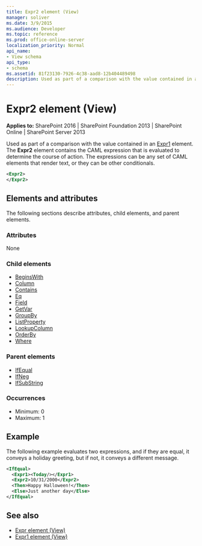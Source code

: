 ```yaml
---
title: Expr2 element (View)
manager: soliver
ms.date: 3/9/2015
ms.audience: Developer
ms.topic: reference
ms.prod: office-online-server
localization_priority: Normal
api_name:
- View schema
api_type:
- schema
ms.assetid: 81f23130-7926-4c38-aad8-12b404489498
description: Used as part of a comparison with the value contained in an Expr1 element.
---
```


# Expr2 element (View)

**Applies to:** SharePoint 2016 | SharePoint Foundation 2013 | SharePoint Online | SharePoint Server 2013
  
Used as part of a comparison with the value contained in an [Expr1](expr1-element-view.md) element. The **Expr2** element contains the CAML expression that is evaluated to determine the course of action. The expressions can be any set of CAML elements that render text, or they can be other conditionals. 
  
```XML
<Expr2>
</Expr2>
```

## Elements and attributes

The following sections describe attributes, child elements, and parent elements.

### Attributes

None
   
### Child elements

- [BeginsWith](beginswith-element-query.md)
- [Column](column-element-view.md)
- [Contains](contains-element-query.md)
- [Eq](eq-element-query.md)
- [Field](field-element-view.md)
- [GetVar](getvar-element-view.md)
- [GroupBy](groupby-element-query.md)
- [ListProperty](listproperty-element-view.md)
- [LookupColumn](lookupcolumn-element-view.md)
- [OrderBy](orderby-element-query.md)
- [Where](where-element-query.md)
   
### Parent elements

- [IfEqual](ifequal-element-view.md)
- [IfNeg](ifneg-element-view.md)
- [IfSubString](ifsubstring-element-view.md)
   
### Occurrences

- Minimum: 0
- Maximum: 1 
   
## Example

The following example evaluates two expressions, and if they are equal, it conveys a holiday greeting, but if not, it conveys a different message.
  
```XML
<IfEqual>
  <Expr1><Today/></Expr1>
  <Expr2>10/31/2000</Expr2>
  <Then>Happy Halloween!</Then>
  <Else>Just another day</Else>
</IfEqual>
```

## See also

- [Expr element (View)](expr-element-view.md) 
- [Expr1 element (View)](expr1-element-view.md)

